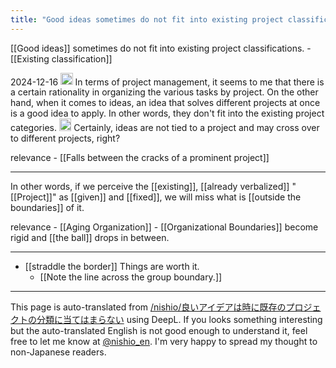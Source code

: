 ```yaml
---
title: "Good ideas sometimes do not fit into existing project classifications."
---
```


[[Good ideas]] sometimes do not fit into existing project classifications.
    - [[Existing classification]]

2024-12-16
<img src='https://scrapbox.io/api/pages/nishio-en/nishio/icon' alt='nishio.icon' height="19.5"/>
In terms of project management, it seems to me that there is a certain rationality in organizing the various tasks by project. On the other hand, when it comes to ideas, an idea that solves different projects at once is a good idea to apply. In other words, they don't fit into the existing project categories.
<img src='https://scrapbox.io/api/pages/nishio-en/gpt/icon' alt='gpt.icon' height="19.5"/>
Certainly, ideas are not tied to a project and may cross over to different projects, right?

relevance
    - [[Falls between the cracks of a prominent project]]

---
In other words, if we perceive the [[existing]], [[already verbalized]] "[[Project]]" as [[given]] and [[fixed]], we will miss what is [[outside the boundaries]] of it.

relevance
    - [[Aging Organization]]
        - [[Organizational Boundaries]] become rigid and [[the ball]] drops in between.

---
- [[straddle the border]] Things are worth it.
    - [[Note the line across the group boundary.]]

---
This page is auto-translated from [/nishio/良いアイデアは時に既存のプロジェクトの分類に当てはまらない](https://scrapbox.io/nishio/良いアイデアは時に既存のプロジェクトの分類に当てはまらない) using DeepL. If you looks something interesting but the auto-translated English is not good enough to understand it, feel free to let me know at [@nishio_en](https://twitter.com/nishio_en). I'm very happy to spread my thought to non-Japanese readers.